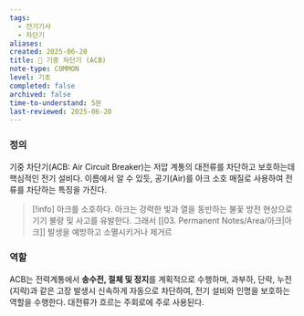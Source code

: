```yaml
---
tags:
  - 전기기사
  - 차단기
aliases: 
created: 2025-06-20
title: 📝 기중 차단기 (ACB)
note-type: COMMON
level: 기초
completed: false
archived: false
time-to-understand: 5분
last-reviewed: 2025-06-20
---
```



### 정의
기중 차단기(ACB: Air Circuit Breaker)는 저압 계통의 대전류를 차단하고 보호하는데 핵심적인 전기 설비다. 이름에서 알 수 있듯, 공기(Air)를 아크 소호 매질로 사용하여 전류를 차단하는 특징을 가진다.

>[!info] 아크를 소호하다.
>아크는 강력한 빛과 열을 동반하는 불꽃 방전 현상으로 기기 불량 및 사고를 유발한다. 그래서 [[03. Permanent Notes/Area/아크|아크]] 발생을 예방하고 소멸시키거나 제거르

### 역할
ACB는 전력계통에서 **송수전, 절체 및 정지**를 계획적으로 수행하며, 과부하, 단락, 누전(지락)과 같은 고장 발생시 신속하게 자동으로 차단하여, 전기 설비와 인명을 보호하는 역할을 수행한다.  대전류가 흐르는 주회로에 주로 사용된다.



